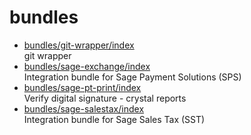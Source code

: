 # bundles

* [bundles/git-wrapper/index](git-wrapper/index.md)  
  git wrapper
* [bundles/sage-exchange/index](sage-exchange/index.md)  
  Integration bundle for Sage Payment Solutions (SPS)
* [bundles/sage-pt-print/index](sage-pt-print/index.md)  
  Verify digital signature - crystal reports
* [bundles/sage-salestax/index](sage-salestax/index.md)  
  Integration bundle for Sage Sales Tax (SST)
